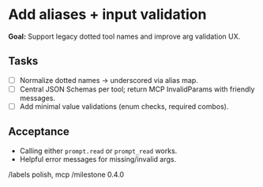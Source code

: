 # Add aliases + input validation

**Goal:** Support legacy dotted tool names and improve arg validation UX.

## Tasks
- [ ] Normalize dotted names → underscored via alias map.
- [ ] Central JSON Schemas per tool; return MCP InvalidParams with friendly messages.
- [ ] Add minimal value validations (enum checks, required combos).

## Acceptance
- Calling either `prompt.read` or `prompt_read` works.
- Helpful error messages for missing/invalid args.

/labels polish, mcp
/milestone 0.4.0
